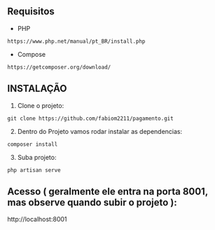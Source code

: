 

## Requisitos
* PHP

```
https://www.php.net/manual/pt_BR/install.php
```

* Compose

```
https://getcomposer.org/download/
```

## INSTALAÇÃO

1. Clone o projeto:
```
git clone https://github.com/fabiom2211/pagamento.git
```

2. Dentro do Projeto vamos rodar instalar as dependencias: 
```
composer install
```

3. Suba projeto:
```
php artisan serve
```


## Acesso ( geralmente ele entra na porta 8001, mas observe quando subir o projeto ):
http://localhost:8001
